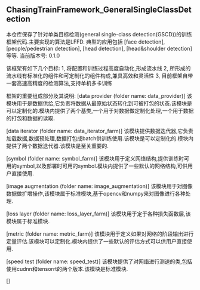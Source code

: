 ## ChasingTrainFramework_GeneralSingleClassDetection
本仓库保存了针对单类目标检测(general single-class detection(GSCD))的训练框架代码.主要实现的算法是LFFD.
典型的应用包括 [face detection], [people/pedestrian detection], [head detection], [head&shoulder detection] 等等.
当前版本号: 0.1.0

该框架有如下几个目标:
1, 将配置和训练过程高度自动化,形成流水线
2, 所形成的流水线有标准化的组件和可定制化的组件构成,兼具高效和灵活性
3, 目前框架自带一套高速高精度的检测算法,支持单机多卡训练

框架的重要组成部分及其说明:
[data provider (folder name: data_provider)]
该模块用于是数据供给,它负责将数据从最原始状态转化到可被打包的状态.该模块是可以定制化的.模块内提供了两个基类,一个用于对数据做定制化处理,一个用于数据的打包和数据的读取.

[data iterator (folder name: data_iterator_farm)] 
该模块提供数据迭代器,它负责加载数据,数据预处理,数据打包成batch供训练使用.该模块是可以定制化的.模块内提供了两个数据迭代器.该模块是至关重要的.

[symbol (folder name: symbol_farm)] 
该模块用于定义网络结构,提供训练时可用的symbol,以及部署时可用的symbol.模块内提供了一些默认的网络结构,可供用户直接使用.

[image augmentation (folder name: image_augmentation)] 
该模块用于对图像数据做扩增操作,该模块属于标准模块,基于opencv和numpy来对图像进行各种处理.

[loss layer (folder name: loss_layer_farm)] 
该模块用于定于各种损失函数层,该模块属于标准模块.

[metric (folder name: metric_farm)] 
该模块用于定义如果对网络的阶段输出进行定量评估.该模块可以定制化.模块内提供了一些默认的评估方式可以供用户直接使用.

[speed test (folder name: speed_test)] 
该模块提供了对网络进行测速的类,包括使用cudnn和tensorrt的两个版本.该模块是标准模块.

[]

